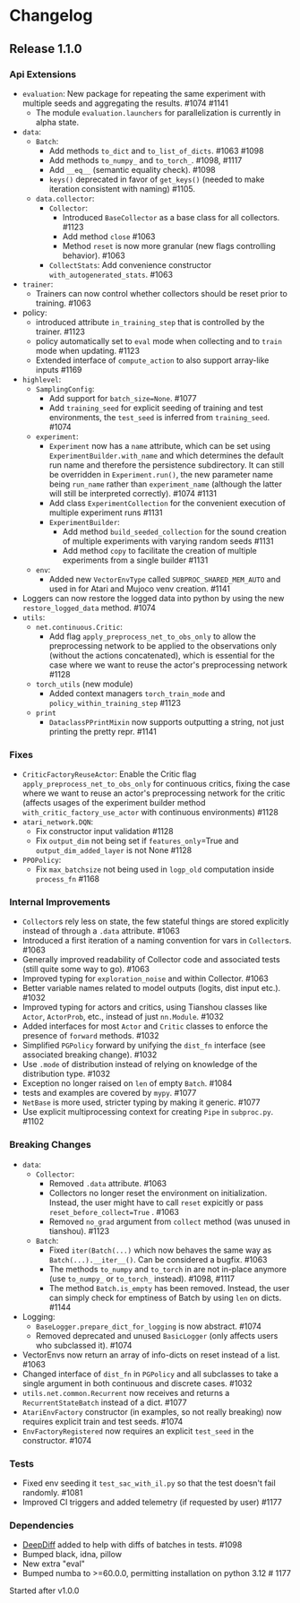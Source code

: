 # Changelog

## Release 1.1.0

### Api Extensions
- `evaluation`: New package for repeating the same experiment with multiple seeds and aggregating the results. #1074 #1141
  - The module `evaluation.launchers` for parallelization is currently in alpha state.
- `data`:
  - `Batch`:
    - Add methods `to_dict` and `to_list_of_dicts`. #1063 #1098
    - Add methods `to_numpy_` and `to_torch_`. #1098, #1117
    - Add `__eq__` (semantic equality check). #1098
    - `keys()` deprecated in favor of `get_keys()` (needed to make iteration consistent with naming) #1105.
  - `data.collector`:
    - `Collector`:
      - Introduced `BaseCollector` as a base class for all collectors. #1123
      - Add method `close` #1063
      - Method `reset` is now more granular (new flags controlling behavior). #1063
    - `CollectStats`: Add convenience constructor `with_autogenerated_stats`. #1063
- `trainer`:
  - Trainers can now control whether collectors should be reset prior to training. #1063
- policy:
  - introduced attribute `in_training_step` that is controlled by the trainer. #1123
  - policy automatically set to `eval` mode when collecting and to `train` mode when updating. #1123
  - Extended interface of `compute_action` to also support array-like inputs #1169
- `highlevel`:
  - `SamplingConfig`:
    - Add support for `batch_size=None`. #1077 
    - Add `training_seed` for explicit seeding of training and test environments, the `test_seed` is inferred from `training_seed`. #1074
  - `experiment`: 
     - `Experiment` now has a `name` attribute, which can be set using `ExperimentBuilder.with_name` and 
       which determines the default run name and therefore the persistence subdirectory.
       It can still be overridden in `Experiment.run()`, the new parameter name being `run_name` rather than
       `experiment_name` (although the latter will still be interpreted correctly). #1074 #1131
     - Add class `ExperimentCollection` for the convenient execution of multiple experiment runs #1131
     - `ExperimentBuilder`: 
         - Add method `build_seeded_collection` for the sound creation of multiple
           experiments with varying random seeds #1131
         - Add method `copy` to facilitate the creation of multiple experiments from a single builder #1131
  - `env`:
    - Added new `VectorEnvType` called `SUBPROC_SHARED_MEM_AUTO` and used in for Atari and Mujoco venv creation. #1141
- Loggers can now restore the logged data into python by using the new `restore_logged_data` method. #1074
- `utils`:
  - `net.continuous.Critic`:
    - Add flag `apply_preprocess_net_to_obs_only` to allow the
      preprocessing network to be applied to the observations only (without
      the actions concatenated), which is essential for the case where we want
      to reuse the actor's preprocessing network #1128
  - `torch_utils` (new module)
    - Added context managers `torch_train_mode` and `policy_within_training_step` #1123
  - `print`
    - `DataclassPPrintMixin` now supports outputting a string, not just printing the pretty repr. #1141

### Fixes
- `CriticFactoryReuseActor`: Enable the Critic flag `apply_preprocess_net_to_obs_only` for continuous critics, 
  fixing the case where we want to reuse an actor's preprocessing network for the critic (affects usages
  of the experiment builder method `with_critic_factory_use_actor` with continuous environments) #1128
- `atari_network.DQN`:
  - Fix constructor input validation #1128
  - Fix `output_dim` not being set if `features_only`=True and `output_dim_added_layer` is not None #1128
- `PPOPolicy`:
  - Fix `max_batchsize` not being used in `logp_old` computation inside `process_fn` #1168

### Internal Improvements
- `Collector`s rely less on state, the few stateful things are stored explicitly instead of through a `.data` attribute. #1063
- Introduced a first iteration of a naming convention for vars in `Collector`s. #1063
- Generally improved readability of Collector code and associated tests (still quite some way to go). #1063
- Improved typing for `exploration_noise` and within Collector. #1063
- Better variable names related to model outputs (logits, dist input etc.). #1032
- Improved typing for actors and critics, using Tianshou classes like `Actor`, `ActorProb`, etc., 
instead of just `nn.Module`. #1032
- Added interfaces for most `Actor` and `Critic` classes to enforce the presence of `forward` methods. #1032
- Simplified `PGPolicy` forward by unifying the `dist_fn` interface (see associated breaking change). #1032
- Use `.mode` of distribution instead of relying on knowledge of the distribution type. #1032
- Exception no longer raised on `len` of empty `Batch`. #1084
- tests and examples are covered by `mypy`. #1077
- `NetBase` is more used, stricter typing by making it generic. #1077
- Use explicit multiprocessing context for creating `Pipe` in `subproc.py`. #1102

### Breaking Changes
- `data`:
  - `Collector`:
    - Removed `.data` attribute. #1063
    - Collectors no longer reset the environment on initialization. 
      Instead, the user might have to call `reset` expicitly or pass `reset_before_collect=True` . #1063
    - Removed `no_grad` argument from `collect` method (was unused in tianshou). #1123
  - `Batch`:
    - Fixed `iter(Batch(...)` which now behaves the same way as `Batch(...).__iter__()`. 
      Can be considered a bugfix. #1063
    - The methods `to_numpy` and `to_torch` in are not in-place anymore 
      (use `to_numpy_` or `to_torch_` instead). #1098, #1117
    - The method `Batch.is_empty` has been removed. Instead, the user can simply check for emptiness of Batch by using `len` on dicts. #1144
- Logging:
  - `BaseLogger.prepare_dict_for_logging` is now abstract. #1074
  - Removed deprecated and unused `BasicLogger` (only affects users who subclassed it). #1074
- VectorEnvs now return an array of info-dicts on reset instead of a list. #1063
- Changed interface of `dist_fn` in `PGPolicy` and all subclasses to take a single argument in both
continuous and discrete cases. #1032
- `utils.net.common.Recurrent` now receives and returns a `RecurrentStateBatch` instead of a dict. #1077
- `AtariEnvFactory` constructor (in examples, so not really breaking) now requires explicit train and test seeds. #1074
- `EnvFactoryRegistered` now requires an explicit `test_seed` in the constructor. #1074


### Tests
- Fixed env seeding it `test_sac_with_il.py` so that the test doesn't fail randomly. #1081
- Improved CI triggers and added telemetry (if requested by user) #1177

### Dependencies
- [DeepDiff](https://github.com/seperman/deepdiff) added to help with diffs of batches in tests. #1098
- Bumped black, idna, pillow
- New extra "eval"
- Bumped numba to >=60.0.0, permitting installation on python 3.12 # 1177

Started after v1.0.0
